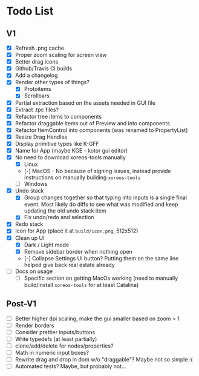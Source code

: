 # Todo List

## V1

- [x] Refresh .png cache
- [x] Proper zoom scaling for screen view
- [x] Better drag icons
- [x] Github/Travis CI builds
- [x] Add a changelog
- [x] Render other types of things?
  - [x] Protoitems
  - [x] Scrollbars
- [x] Partial extraction based on the assets needed in GUI file
- [x] Extract .tpc files?
- [x] Refactor tree items to components
- [x] Refactor draggable items out of Preview and into components
- [x] Refactor ItemControl into components (was renamed to PropertyList)
- [x] Resize Drag Handles
- [x] Display primitive types like K-GFF
- [x] Name for App (maybe KGE - kotor gui editor)
- [x] No need to download xoreos-tools manually
  - [x] Linux
  - [-] MacOS - No because of signing issues, instead provide instructions on manually building `xoreos-tools`
  - [ ] Windows
- [x] Undo stack
  - [x] Group changes together so that typing into inputs is a single final event. Most likely do diffs to see what was modified and keep updating the old undo stack item
  - [x] Fix undo/redo and selection
- [x] Redo stack
- [x] Icon for App (place it at `build/icon.png`, 512x512)
- [x] Clean up UI
  - [x] Dark / Light mode
  - [x] Remove sidebar border when nothing open
  - [-] Collapse Settings UI button? Putting them on the same line helped give back real estate already
- [ ] Docs on usage
  - [ ] Specific section on getting MacOs working (need to manually build/install `xoreos-tools` for at least Catalina)

## Post-V1

- [ ] Better higher dpi scaling, make the gui smaller based on zoom > 1
- [ ] Render borders
- [ ] Consider prettier inputs/buttons
- [ ] Write typedefs (at least partially)
- [ ] clone/add/delete for nodes/properties?
- [ ] Math in numeric input boxes?
- [ ] Rewrite drag and drop in dom w/o "draggable"? Maybe not so simple :(
- [ ] Automated tests? Maybe, but probably not...
